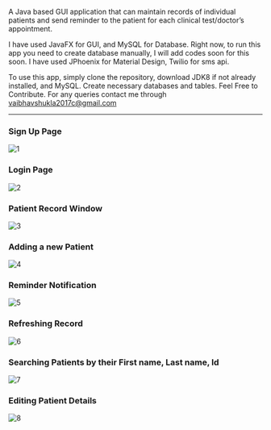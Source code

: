 A Java based GUI application that can maintain records of individual patients and send reminder to the patient for each clinical test/doctor’s appointment.

I have used JavaFX for GUI, and MySQL for Database. Right now, to run this app you need to create database manually, I will add codes soon for this soon. I have used JPhoenix for Material Design, Twilio for sms api.

To use this app, simply clone the repository, download JDK8 if not already installed, and MySQL. Create necessary databases and tables. Feel Free to Contribute. For any queries contact me through vaibhavshukla2017c@gmail.com

------------------------------------------------------------------------------------------------------------------------------
  ### Sign Up Page
  
  ![1](https://user-images.githubusercontent.com/44596250/57575132-ad065080-7462-11e9-9034-6ece4156cced.png)
  
  ### Login Page
    
  ![2](https://user-images.githubusercontent.com/44596250/57575136-c9a28880-7462-11e9-8b9d-fc1789fd6865.png)

  ### Patient Record Window
  
  ![3](https://user-images.githubusercontent.com/44596250/57575139-d6bf7780-7462-11e9-8358-aec8c252c8fa.png)

  ### Adding a new Patient
  
  ![4](https://user-images.githubusercontent.com/44596250/57575143-e76fed80-7462-11e9-8f2f-9d66bf662a8a.png)

  ### Reminder Notification
  
  ![5](https://user-images.githubusercontent.com/44596250/57575147-f6ef3680-7462-11e9-8bac-fd86fdb6d777.png)

  ### Refreshing Record
  
  ![6](https://user-images.githubusercontent.com/44596250/57575152-066e7f80-7463-11e9-8d0a-048dc523a58e.png)

  ### Searching Patients by their First name, Last name, Id
  
  ![7](https://user-images.githubusercontent.com/44596250/57575159-11291480-7463-11e9-9794-4bc585921bf9.png)

  ### Editing Patient Details
  
  ![8](https://user-images.githubusercontent.com/44596250/57575161-1b4b1300-7463-11e9-95a1-998f9794a530.png)
